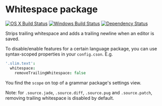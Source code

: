 # Whitespace package
[![OS X Build Status](https://travis-ci.org/atom/whitespace.svg?branch=master)](https://travis-ci.org/atom/whitespace) [![Windows Build Status](https://ci.appveyor.com/api/projects/status/sf8pdb3ausdk1vtb/branch/master?svg=true)](https://ci.appveyor.com/project/Atom/whitespace/branch/master) [![Dependency Status](https://david-dm.org/atom/whitespace.svg)](https://david-dm.org/atom/whitespace)

Strips trailing whitespace and adds a trailing newline when an editor is saved.

To disable/enable features for a certain language package, you can use syntax-scoped properties in your `config.cson`. E.g.

```coffee
'.slim.text':
  whitespace:
    removeTrailingWhitespace: false
```

You find the `scope` on top of a grammar package's settings view.

Note: for `.source.jade`, `.source.diff`, `.source.pug` and `.source.patch`, removing trailing whitespace is disabled by default.
